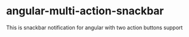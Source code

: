 # angular-multi-action-snackbar
This is snackbar notification for angular with two action buttons support
